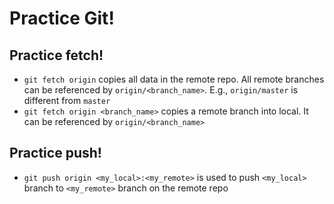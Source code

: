 # Practice Git!

## Practice fetch!
* `git fetch origin` copies all data in the remote repo. All remote branches can be referenced by `origin/<branch_name>`. E.g., `origin/master` is different from `master`
* `git fetch origin <branch_name>` copies a remote branch into local. It can be referenced by `origin/<branch_name>`

## Practice push!
* `git push origin <my_local>:<my_remote>` is used to push `<my_local>` branch to `<my_remote>` branch on the remote repo
